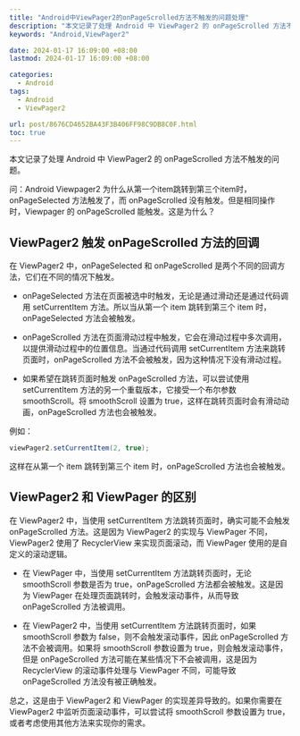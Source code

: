 ```yaml
---
title: "Android中ViewPager2的onPageScrolled方法不触发的问题处理"
description: "本文记录了处理 Android 中 ViewPager2 的 onPageScrolled 方法不触发的问题"
keywords: "Android,ViewPager2"

date: 2024-01-17 16:09:00 +08:00
lastmod: 2024-01-17 16:09:00 +08:00

categories:
  - Android
tags:
  - Android
  - ViewPager2

url: post/8676CD4652BA43F3B406FF98C9DB8C0F.html
toc: true
---
```


本文记录了处理 Android 中 ViewPager2 的 onPageScrolled 方法不触发的问题。

<!--More-->

问：Android Viewpager2 为什么从第一个item跳转到第三个item时，onPageSelected  方法触发了，而 onPageScrolled 没有触发。但是相同操作时，Viewpager 的 onPageScrolled 能触发。这是为什么？

## ViewPager2 触发 onPageScrolled 方法的回调

在 ViewPager2 中，onPageSelected 和 onPageScrolled 是两个不同的回调方法，它们在不同的情况下触发。

- onPageSelected 方法在页面被选中时触发，无论是通过滑动还是通过代码调用 setCurrentItem 方法。所以当从第一个 item 跳转到第三个 item 时，onPageSelected 方法会被触发。

- onPageScrolled 方法在页面滑动过程中触发，它会在滑动过程中多次调用，以提供滑动过程中的位置信息。当通过代码调用 setCurrentItem 方法来跳转页面时，onPageScrolled 方法不会被触发，因为这种情况下没有滑动过程。

- 如果希望在跳转页面时触发 onPageScrolled 方法，可以尝试使用 setCurrentItem 方法的另一个重载版本，它接受一个布尔参数 smoothScroll。将 smoothScroll 设置为 true，这样在跳转页面时会有滑动动画，onPageScrolled 方法也会被触发。

例如：

```java
viewPager2.setCurrentItem(2, true);
```

这样在从第一个 item 跳转到第三个 item 时，onPageScrolled 方法也会被触发。

## ViewPager2 和 ViewPager 的区别

在 ViewPager2 中，当使用 setCurrentItem 方法跳转页面时，确实可能不会触发 onPageScrolled 方法。这是因为 ViewPager2 的实现与 ViewPager 不同，ViewPager2 使用了 RecyclerView 来实现页面滚动，而 ViewPager 使用的是自定义的滚动逻辑。

- 在 ViewPager 中，当使用 setCurrentItem 方法跳转页面时，无论 smoothScroll 参数是否为 true，onPageScrolled 方法都会被触发。这是因为 ViewPager 在处理页面跳转时，会触发滚动事件，从而导致 onPageScrolled 方法被调用。

- 在 ViewPager2 中，当使用 setCurrentItem 方法跳转页面时，如果 smoothScroll 参数为 false，则不会触发滚动事件，因此 onPageScrolled 方法不会被调用。如果将 smoothScroll 参数设置为 true，则会触发滚动事件，但是 onPageScrolled 方法可能在某些情况下不会被调用，这是因为 RecyclerView 的滚动事件处理与 ViewPager 不同，可能导致 onPageScrolled 方法没有被正确触发。

总之，这是由于 ViewPager2 和 ViewPager 的实现差异导致的。如果你需要在 ViewPager2 中监听页面滚动事件，可以尝试将 smoothScroll 参数设置为 true，或者考虑使用其他方法来实现你的需求。